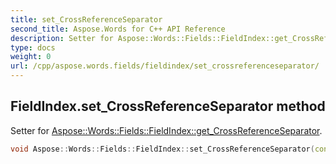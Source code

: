 ```yaml
---
title: set_CrossReferenceSeparator
second_title: Aspose.Words for C++ API Reference
description: Setter for Aspose::Words::Fields::FieldIndex::get_CrossReferenceSeparator. 
type: docs
weight: 0
url: /cpp/aspose.words.fields/fieldindex/set_crossreferenceseparator/
---
```

## FieldIndex.set_CrossReferenceSeparator method


Setter for [Aspose::Words::Fields::FieldIndex::get_CrossReferenceSeparator](./get_crossreferenceseparator/).

```cpp
void Aspose::Words::Fields::FieldIndex::set_CrossReferenceSeparator(const System::String &value)
```

